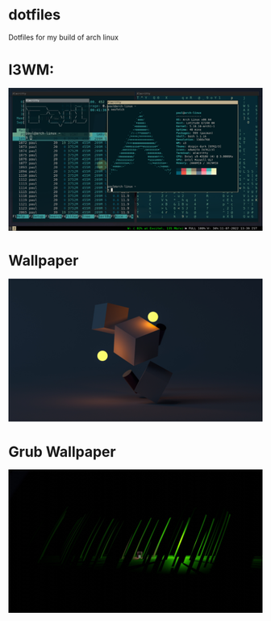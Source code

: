 # dotfiles
Dotfiles for my build of arch linux

# I3WM:
![i3wm rice](./images/i3.png)

# Wallpaper
![wallpaper](./images/wallpaper.jpg)

# Grub Wallpaper
![grub image](./images/grub.png)
